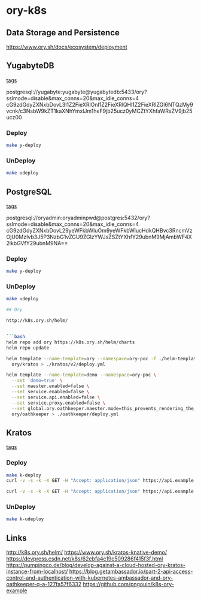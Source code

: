 # ory-k8s

## Data Storage and Persistence

https://www.ory.sh/docs/ecosystem/deployment

## YugabyteDB


[tags](https://hub.docker.com/r/yugabytedb/yugabyte/tags)

postgresql://yugabyte:yugabyte@yugabytedb:5433/ory?sslmode=disable&max_conns=20&max_idle_conns=4
cG9zdGdyZXNxbDovL3l1Z2FieXRlOnl1Z2FieXRlQHl1Z2FieXRlZGI6NTQzMy9vcnk/c3NsbW9kZT1kaXNhYmxlJm1heF9jb25ucz0yMCZtYXhfaWRsZV9jb25ucz00

### Deploy 

```bash
make y-deploy

```

### UnDeploy 

```bash
make udeploy
```

## PostgreSQL


[tags](https://hub.docker.com/r/yugabytedb/yugabyte/tags)

postgresql://oryadmin:oryadminpwd@postgres:5432/ory?sslmode=disable&max_conns=20&max_idle_conns=4
cG9zdGdyZXNxbDovL29yeWFkbWluOm9yeWFkbWlucHdkQHBvc3RncmVzOjU0MzIvb3J5P3NzbG1vZGU9ZGlzYWJsZSZtYXhfY29ubnM9MjAmbWF4X2lkbGVfY29ubnM9NA==

### Deploy 

```bash
make y-deploy

```

### UnDeploy 

```bash
make udeploy

## Ory

http://k8s.ory.sh/helm/


```bash
helm repo add ory https://k8s.ory.sh/helm/charts
helm repo update

helm template --name-template=ory --namespace=ory-poc -f ./helm-template/kratos/values.yml \
  ory/kratos > ./kratos/v2/deploy.yml

helm template --name-template=demo --namespace=ory-poc \
  --set 'demo=true' \
  --set maester.enabled=false \
  --set service.enabled=false \
  --set service.api.enabled=false \
  --set service.proxy.enabled=false \
  --set global.ory.oathkeeper.maester.mode=this_prevents_rendering_the_deployment \
  ory/oathkeeper > ./oathkeeper/deploy.yml
```

## Kratos

[tags](https://hub.docker.com/r/oryd/kratos/tags)

### Deploy 

```bash
make k-deploy
curl -v -s -k -X GET -H "Accept: application/json" https://api.example.com/kratos/self-service/registration/browser

curl -v -s -k -X GET -H "Accept: application/json" https://api.example.com/self-service/registration/browser

```

### UnDeploy 

```bash
make k-udeploy
```

## Links

http://k8s.ory.sh/helm/
https://www.ory.sh/kratos-knative-demo/
https://devpress.csdn.net/k8s/62ebfa4c19c509286f415f3f.html
https://pumpingco.de/blog/develop-against-a-cloud-hosted-ory-kratos-instance-from-localhost/
https://blog.getambassador.io/part-2-api-access-control-and-authentication-with-kubernetes-ambassador-and-ory-oathkeeper-q-a-127fa57f6332
https://github.com/pngouin/k8s-ory-example
